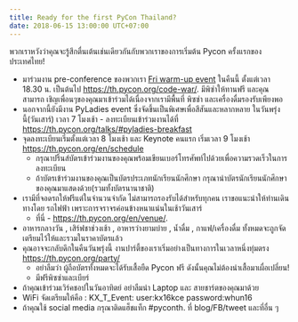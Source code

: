 ```yaml
---
title: Ready for the first PyCon Thailand?
date: 2018-06-15 13:00:00 UTC+07:00
---
```


พวกเราหวังว่าคุณจะรู้สึกตื่นเต้นเช่นเดียวกันกับพวกเราของการเริ่มต้น Pycon ครั้งแรกของประเทศไทย!

- มาร่วมงาน pre-conference ของพวกเรา [Fri warm-up event](../../code-war) ในคืนนี้ ตั้งแต่เวลา 18.30 น. เป็นต้นไป https://th.pycon.org/code-war/. มีพิซ่าให้ทานฟรี และคุณสามารถ เชิญเพื่อนๆของคุณมาเข้าร่วมได้เนื่องจากเรามีพื้นที่ พิซซ่า และเครื่องดื่มรองรับเพียงพอ
- นอกจากนี้ยังมีงาน PyLadies event ซึ่งจัดขึ้นเป็นพิเศษเพื่อสีสันและหลากหลาย ในวันพรุ่งนี้(วันเสาร์) เวลา 7 โมงเช้า - ลงทะเบียนเข้าร่วมงานได้ที่ https://th.pycon.org/talks/#pyladies-breakfast 
-  จุดลงทะเบียนเริ่มตั้งแต่เวลา 8 โมงเช้า และ Keynote คนแรก เริ่มเวลา 9 โมงเช้า  https://th.pycon.org/en/schedule
   - กรุณาปริ้นส์บัตรเข้าร่วมงานของคุณพร้อมเขียนเบอร์โทรศัพท์ไปด้วยเพื่อความรวดเร็วในการลงทะเบียน
   - ถ้าบัตรเข้าร่วมงานของคุณเป็นบัตรประเภทนักเรียนนักศึกษา กรุณานำบัตรนักเรียนนักศึกษาของคุณมาแสดงด้วย(รวมทั้งบัตรนานาชาติ)
- เรามีที่จอดรถให้ฟรีแต่ในจำนวนจำกัด ไม่สามารถรองรับได้สำหรับทุกคน เราขอแนะนำให้ท่านเดินทางโดย รถไฟฟ้า เพราะการจราจรค่อนข้างหนาแน่นในเช้าวันเสาร์
   - ที่นี่ - https://th.pycon.org/en/venue/.
- อาหารกลางวัน , เสิร์ฟชาช่วงเช้า , อาหารว่างยามบ่าย , น้ำดื่ม , กาแฟ/เครื่องดื่ม ทั้งหมดจะถูกจัดเตรียมไว้ให้และรวมในราคาบัตรแล้ว
- คุณอาจจะกลับดึกในคืนวันพรุ่งนี้ งานปาร์ตี้ของเราเริ่มอย่างเป็นทางการในเวลาหนึ่งทุ่มตรง https://th.pycon.org/party/
   -    อย่าลืมว่า ผู้ถือบัตรทั้งหมดจะได้รับเสื้อยืด Pycon ฟรี ดังนั้นคุณไม่ต้องนำเสื้อมาเผื่อเปลี่ยน!
   - มีฟรีพิซซ่าและเบียร์ 
- ถ้าคุณเข้าร่วมเวิร์คชอปในวันอาทิตย์ อย่าลืมนำ Laptop และ สายชาร์ตของคุณมาด้วย
- WiFi จัดเตรียมให้คือ : KX_T_Event: user:kx16kce password:whun16
- ถ้าคุณใช้ social media กรุณาติดแฮ็ชแท็ก #pyconth. ที่ blog/FB/tweet และที่อื่น ๆ  

